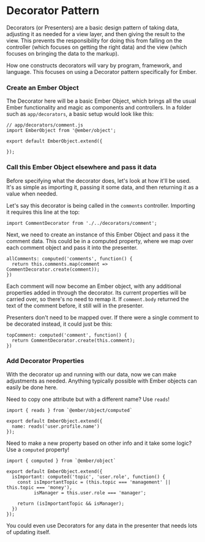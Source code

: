 # Decorator Pattern

Decorators (or Presenters) are a basic design pattern of taking data, adjusting it as needed for a view layer, and then giving the result to the view. This prevents the responsibility for doing this from falling on the controller (which focuses on getting the right data) and the view (which focuses on bringing the data to the markup).

How one constructs decorators will vary by program, framework, and language. This focuses on using a Decorator pattern specifically for Ember.

### Create an Ember Object

The Decorator here will be a basic Ember Object, which brings all the usual Ember functionality and magic as components and controllers. In a folder such as `app/decorators`, a basic setup would look like this:

```
// app/decorators/comment.js
import EmberObject from '@ember/object';

export default EmberObject.extend({

});
```

### Call this Ember Object elsewhere and pass it data

Before specifying what the decorator does, let's look at how it'll be used. It's as simple as importing it, passing it some data, and then returning it as a value when needed.

Let's say this decorator is being called in the `comments` controller. Importing it requires this line at the top:

```
import CommentDecorator from './../decorators/comment';
```

Next, we need to create an instance of this Ember Object and pass it the comment data. This could be in a computed property, where we map over each comment object and pass it into the presenter.

```
allComments: computed('comments', function() {
  return this.comments.map(comment => CommentDecorator.create(comment));
})
```

Each comment will now become an Ember object, with any additional properties added in through the decorator. Its current properties will be carried over, so there's no need to remap it. If `comment.body` returned the text of the comment before, it still will in the presenter.

Presenters don't need to be mapped over. If there were a single comment to be decorated instead, it could just be this:

```
topComment: computed('comment', function() {
  return CommentDecorator.create(this.comment);
})
```

### Add Decorator Properties

With the decorator up and running with our data, now we can make adjustments as needed. Anything typically possible with Ember objects can easily be done here.

Need to copy one attribute but with a different name? Use `reads`!

```
import { reads } from `@ember/object/computed`

export default EmberObject.extend({
  name: reads('user.profile.name')
});
```

Need to make a new property based on other info and it take some logic? Use a `computed` property!

```
import { computed } from `@ember/object`

export default EmberObject.extend({
  isImportant: computed('topic', 'user.role', function() {
    const isImportantTopic = (this.topic === 'management' || this.topic === 'money'),
          isManager = this.user.role === 'manager';

    return (isImportantTopic && isManager);
  })
});
```

You could even use Decorators for any data in the presenter that needs lots of updating itself.
